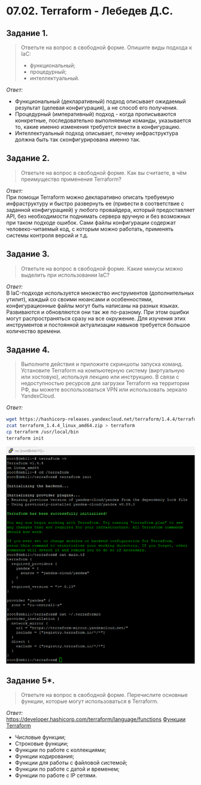 # 07.02. Terraform - Лебедев Д.С.

## Задание 1.
> Ответьте на вопрос в свободной форме.
> Опишите виды подхода к IaC:
> - функциональный;
> - процедурный;
> - интеллектуальный.

*Ответ:*  
- Функциональный (декларативный) подход описывает ожидаемый результат (целевая конфигурация), а не способ его получения.
- Процедурный (императивный) подход - когда прописываются конкретные, последовательно выполняемые команды, указывается то, какие именно изменения требуется внести в конфигурацию.
- Интеллектуальный подход описывает, почему инфраструктура должна быть так сконфигурирована именно так.

## Задание 2.
> Ответьте на вопрос в свободной форме.
> Как вы считаете, в чём преимущество применения Terraform?

*Ответ:*  
При помощи Terraform можно декларативно описать требуемую инфраструктуру и быстро развернуть ее (привести в соответствие с заданной конфигурацией) у любого провайдера, который предоставляет API, без необходимости поднимать сервера вручную и без возможных при таком подходе ошибок. Сами файлы конфигурации содержат человеко-читаемый код, с которым можно работать, применять системы контроля версий и т.д. 

## Задание 3.
> Ответьте на вопрос в свободной форме.
> Какие минусы можно выделить при использовании IaC?

*Ответ:*  
В IaC-подходе используется множество инструментов (дополнительных утилит), каждый со своими нюансами и особенностями, конфигурационные файлы могут быть написаны на разных языках. Развиваются и обновляются они так же по-разному. При этом ошибки могут распространяться сразу на все окружение.  Для изучения этих инструментов и постоянной актуализации навыков требуется большое количество времени.

## Задание 4.
> Выполните действия и приложите скриншоты запуска команд.
> Установите Terraform на компьютерную систему (виртуальную или хостовую), используя лекцию или инструкцию.
> В связи с недоступностью ресурсов для загрузки Terraform на территории РФ, вы можете воспользоваться VPN или использовать зеркало YandexCloud.

*Ответ:*  
```sh
wget https://hashicorp-releases.yandexcloud.net/terraform/1.4.4/terraform_1.4.4_linux_amd64.zip
zcat terraform_1.4.4_linux_amd64.zip > terraform
cp terraform /usr/local/bin
terraform init
```

![](_attachments/07.02-4-1.png)

## Задание 5*.
> Ответьте на вопрос в свободной форме.
> Перечислите основные функции, которые могут использоваться в Terraform.

*Ответ:*  
https://developer.hashicorp.com/terraform/language/functions
[Функции Terraform](https://habr.com/ru/articles/538660/)
- Числовые функции;
- Строковые функции;
- Функции по работе с коллекциями;
- Функции кодирования;
- Функции для работы с файловой системой;
- Функции по работе с датой и временем;
- Функции по работе с IP сетями.